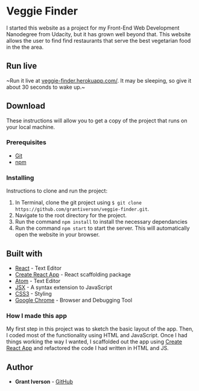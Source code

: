 # Veggie Finder

I started this website as a project for my Front-End Web Development Nanodegree from Udacity, but it has grown well beyond that. This website allows the user to find find restaurants that serve the best vegetarian food in the the area.

## Run live

~Run it live at [veggie-finder.herokuapp.com/](https://veggie-finder.herokuapp.com/). It may be sleeping, so give it about 30 seconds to wake up.~

## Download

These instructions will allow you to get a copy of the project that runs on your local machine.

### Prerequisites

* [Git](https://git-scm.com/downloads)
* [npm](https://www.npmjs.com/get-npm)

### Installing

Instructions to clone and run the project:
1. In Terminal, clone the git project using `$ git clone https://github.com/grantiverson/veggie-finder.git`.
2. Navigate to the root directory for the project.
3. Run the command `npm install` to install the necessary dependancies
3. Run the command `npm start` to start the server. This will automatically open the website in your browser.

## Built with

* [React](https://reactjs.org/) - Text Editor
* [Create React App](https://github.com/facebookincubator/create-react-app) - React scaffolding package
* [Atom](https://atom.io) - Text Editor
* [JSX](https://reactjs.org/docs/introducing-jsx.html) - A syntax extension to JavaScript
* [CSS3](https://developer.mozilla.org/en-US/docs/Web/CSS/CSS3) - Styling
* [Google Chrome](https://www.google.com/chrome/) - Browser and Debugging Tool

### How I made this app

My first step in this project was to sketch the basic layout of the app. Then, I coded most of the functionality using HTML and JavaScript. Once I had things working the way I wanted, I scaffolded out the app using [Create React App](https://github.com/facebookincubator/create-react-app) and refactored the code I had written in HTML and JS.

## Author

* **Grant Iverson** - [GitHub](https://github.com/grantiverson)
